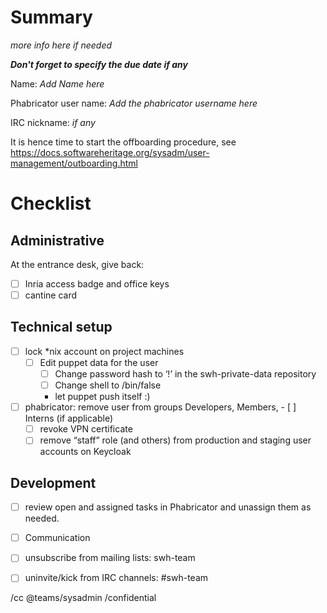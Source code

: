 # Summary

*more info here if needed*

***Don't forget to specify the due date if any***

Name: *Add Name here*

Phabricator user name: *Add the phabricator username here*

IRC nickname: *if any*

It is hence time to start the offboarding procedure, see https://docs.softwareheritage.org/sysadm/user-management/outboarding.html

# Checklist

## Administrative

At the entrance desk, give back:

- [ ] Inria access badge and office keys
- [ ] cantine card

## Technical setup

- [ ] lock *nix account on project machines
  - [ ] Edit puppet data for the user
    - [ ] Change password hash to ‘!’ in the swh-private-data repository
    - [ ] Change shell to /bin/false
    - let puppet push itself :)
- [ ] phabricator: remove user from groups Developers, Members, - [ ] Interns (if applicable)
  - [ ] revoke VPN certificate
  - [ ] remove “staff” role (and others) from production and staging user accounts on Keycloak

## Development

- [ ] review open and assigned tasks in Phabricator and unassign them as needed.

- [ ] Communication

- [ ] unsubscribe from mailing lists: swh-team
- [ ] uninvite/kick from IRC channels: #swh-team

/cc @teams/sysadmin
/confidential
